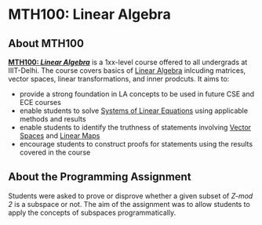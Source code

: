 # MTH100: Linear Algebra

## About MTH100

**[MTH100: *Linear Algebra*](http://techtree.iiitd.edu.in/viewDescription/filename?=MTH100)** is a 1xx-level course offered to all undergrads at IIIT-Delhi. The course covers basics of [Linear Algebra](https://en.wikipedia.org/wiki/Linear_algebra) inlcuding matrices, vector spaces, linear transformations, and inner prodcuts. It aims to:

- provide a strong foundation in LA concepts to be used in future CSE and ECE courses
- enable students to solve [Systems of Linear Equations](https://en.wikipedia.org/wiki/System_of_linear_equations) using applicable methods and results
- enable students to identify the truthness of statements involving [Vector Spaces](https://en.wikipedia.org/wiki/Vector_space) and [Linear Maps](https://en.wikipedia.org/wiki/Linear_map)
- encourage students to construct proofs for statements using the results covered in the course

## About the Programming Assignment

Students were asked to prove or disprove whether a given subset of *Z-mod 2* is a subspace or not. The aim of the assignment was to allow students to apply the concepts of subspaces programmatically.
